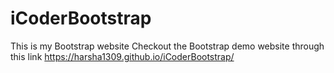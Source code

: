# iCoderBootstrap
This is my Bootstrap website
Checkout the Bootstrap demo website through this link https://harsha1309.github.io/iCoderBootstrap/ 
